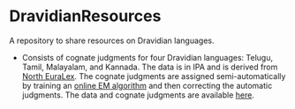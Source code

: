 # DravidianResources
A repository to share resources on Dravidian languages.

* Consists of cognate judgments for four Dravidian languages: Telugu, Tamil, Malayalam, and Kannada. The data is in IPA and is derived from [North EuraLex](http://www.northeuralex.org/languages). The cognate judgments are assigned semi-automatically by training an [online EM algorithm](https://arxiv.org/pdf/1702.04938.pdf) and then correcting the automatic judgments. The data and cognate judgments are available [here](https://github.com/PhyloStar/DravidianResources/blob/master/dravidian_ipa_cognate_class.txt).
